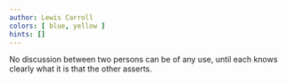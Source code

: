 ```yaml
---
author: Lewis Carroll
colors: [ blue, yellow ]
hints: []
---
```

No discussion between two persons can be of any use,
until each knows clearly what it is that the other asserts.
